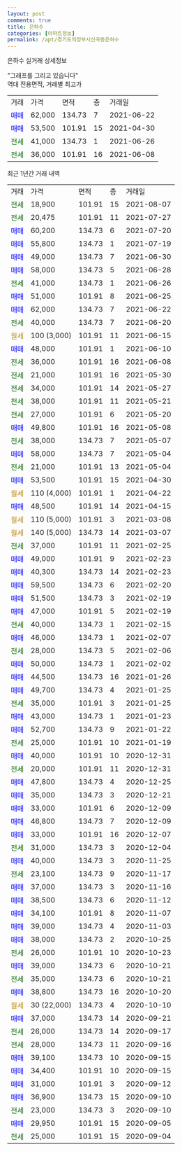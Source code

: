 ```yaml
---
layout: post
comments: true
title: 은하수
categories: [아파트정보]
permalink: /apt/경기도의정부시신곡동은하수
---
```


은하수 실거래 상세정보

<script type="text/javascript">
  google.charts.load('current', {'packages':['line', 'corechart']});
  google.charts.setOnLoadCallback(drawChart);

  function drawChart() {
    var data = new google.visualization.DataTable();
    data.addColumn('date', '거래일');
    data.addColumn('number', "매매");
    data.addColumn('number', "전세");
    data.addColumn('number', "전매");

    data.addRows([[new Date(Date.parse("2021-08-07")), null, 18900, null], [new Date(Date.parse("2021-07-27")), null, 20475, null], [new Date(Date.parse("2021-07-20")), 60200, null, null], [new Date(Date.parse("2021-07-19")), 55800, null, null], [new Date(Date.parse("2021-06-30")), 49000, null, null], [new Date(Date.parse("2021-06-28")), 58000, null, null], [new Date(Date.parse("2021-06-26")), null, 41000, null], [new Date(Date.parse("2021-06-25")), 51000, null, null], [new Date(Date.parse("2021-06-22")), 62000, null, null], [new Date(Date.parse("2021-06-20")), null, 40000, null], [new Date(Date.parse("2021-06-15")), null, null, null], [new Date(Date.parse("2021-06-10")), 48000, null, null], [new Date(Date.parse("2021-06-08")), null, 36000, null], [new Date(Date.parse("2021-05-30")), null, 21000, null], [new Date(Date.parse("2021-05-27")), null, 34000, null], [new Date(Date.parse("2021-05-21")), null, 38000, null], [new Date(Date.parse("2021-05-20")), null, 27000, null], [new Date(Date.parse("2021-05-08")), 49800, null, null], [new Date(Date.parse("2021-05-07")), null, 38000, null], [new Date(Date.parse("2021-05-04")), 58000, null, null], [new Date(Date.parse("2021-05-04")), null, 21000, null], [new Date(Date.parse("2021-04-30")), 53500, null, null], [new Date(Date.parse("2021-04-22")), null, null, null], [new Date(Date.parse("2021-04-15")), 48500, null, null], [new Date(Date.parse("2021-03-08")), null, null, null], [new Date(Date.parse("2021-03-07")), null, null, null], [new Date(Date.parse("2021-02-25")), null, 37000, null], [new Date(Date.parse("2021-02-23")), 49000, null, null], [new Date(Date.parse("2021-02-23")), 40300, null, null], [new Date(Date.parse("2021-02-20")), 59500, null, null], [new Date(Date.parse("2021-02-19")), 51500, null, null], [new Date(Date.parse("2021-02-19")), 47000, null, null], [new Date(Date.parse("2021-02-15")), null, 40000, null], [new Date(Date.parse("2021-02-07")), 46000, null, null], [new Date(Date.parse("2021-02-06")), null, 28000, null], [new Date(Date.parse("2021-02-02")), 50000, null, null], [new Date(Date.parse("2021-01-26")), 44500, null, null], [new Date(Date.parse("2021-01-25")), 49700, null, null], [new Date(Date.parse("2021-01-25")), null, 35000, null], [new Date(Date.parse("2021-01-23")), 43000, null, null], [new Date(Date.parse("2021-01-22")), 52700, null, null], [new Date(Date.parse("2021-01-19")), null, 25000, null], [new Date(Date.parse("2020-12-31")), 40000, null, null], [new Date(Date.parse("2020-12-31")), null, 20000, null], [new Date(Date.parse("2020-12-25")), 47800, null, null], [new Date(Date.parse("2020-12-21")), 35000, null, null], [new Date(Date.parse("2020-12-09")), 33000, null, null], [new Date(Date.parse("2020-12-09")), 46800, null, null], [new Date(Date.parse("2020-12-07")), 33000, null, null], [new Date(Date.parse("2020-12-04")), null, 31000, null], [new Date(Date.parse("2020-11-25")), 40000, null, null], [new Date(Date.parse("2020-11-17")), null, 23100, null], [new Date(Date.parse("2020-11-16")), 37000, null, null], [new Date(Date.parse("2020-11-12")), 38500, null, null], [new Date(Date.parse("2020-11-07")), 34100, null, null], [new Date(Date.parse("2020-11-03")), 39000, null, null], [new Date(Date.parse("2020-10-25")), 38000, null, null], [new Date(Date.parse("2020-10-23")), null, 26000, null], [new Date(Date.parse("2020-10-21")), 39000, null, null], [new Date(Date.parse("2020-10-21")), null, 35000, null], [new Date(Date.parse("2020-10-20")), 38800, null, null], [new Date(Date.parse("2020-10-10")), null, null, null], [new Date(Date.parse("2020-09-21")), 37000, null, null], [new Date(Date.parse("2020-09-17")), null, 26000, null], [new Date(Date.parse("2020-09-16")), null, 28000, null], [new Date(Date.parse("2020-09-15")), 39100, null, null], [new Date(Date.parse("2020-09-15")), 34400, null, null], [new Date(Date.parse("2020-09-12")), 31000, null, null], [new Date(Date.parse("2020-09-10")), 36900, null, null], [new Date(Date.parse("2020-09-10")), null, 23000, null], [new Date(Date.parse("2020-09-05")), 29950, null, null], [new Date(Date.parse("2020-09-04")), null, 25000, null]]);

    var options = {
      hAxis: {
        format: 'yyyy/MM/dd'
      },    
      lineWidth: 0,
      pointsVisible: true,    
      title: '최근 1년간 유형별 실거래가 분포',
      legend: { position: 'bottom' }
    };

    var formatter = new google.visualization.NumberFormat({pattern:'###,###'} );
    formatter.format(data, 1);
    formatter.format(data, 2);
    
    setTimeout(function() {
        var chart = new google.visualization.LineChart(document.getElementById('columnchart_material'));
        chart.draw(data, (options));
        document.getElementById('loading').style.display = 'none';
    }, 1000);
  }
</script>


<div id="loading" style="z-index:20; display: block; margin-left: 0px">"그래프를 그리고 있습니다"</div>
<div id="columnchart_material" style="width: 95%; margin-left: 0px; display: block"></div>
<!-- contents start -->
역대 전용면적, 거래별 최고가
<table class="sortable">
    <tr>
      <td>거래</td>
      <td>가격</td>
      <td>면적</td>
      <td>층</td>
      <td>거래일</td>
    </tr>
        <tr>
          <td><a style="color: blue">매매</a></td>
          <td>62,000</td>
          <td>134.73</td>
          <td>7</td>
          <td>2021-06-22</td>
        </tr>            <tr>
          <td><a style="color: blue">매매</a></td>
          <td>53,500</td>
          <td>101.91</td>
          <td>15</td>
          <td>2021-04-30</td>
        </tr>        
        <tr>
              <td><a style="color: darkgreen">전세</a></td>
              <td>41,000</td>
              <td>134.73</td>
              <td>1</td>
              <td>2021-06-26</td>
            </tr>            <tr>
              <td><a style="color: darkgreen">전세</a></td>
              <td>36,000</td>
              <td>101.91</td>
              <td>16</td>
              <td>2021-06-08</td>
            </tr>        
    
</table>

최근 1년간 거래 내역

<table class="sortable">
    <tr>
      <td>거래</td>
      <td>가격</td>
      <td>면적</td>
      <td>층</td>
      <td>거래일</td>
    </tr>
    <tr>
      <td><a style="color: darkgreen">전세</a></td>
      <td>18,900</td>
      <td>101.91</td>
      <td>15</td>
      <td>2021-08-07</td>
    </tr>          <tr>
      <td><a style="color: darkgreen">전세</a></td>
      <td>20,475</td>
      <td>101.91</td>
      <td>11</td>
      <td>2021-07-27</td>
    </tr>          <tr>
      <td><a style="color: blue">매매</a></td>
      <td>60,200</td>
      <td>134.73</td>
      <td>6</td>
      <td>2021-07-20</td>
    </tr>          <tr>
      <td><a style="color: blue">매매</a></td>
      <td>55,800</td>
      <td>134.73</td>
      <td>1</td>
      <td>2021-07-19</td>
    </tr>          <tr>
      <td><a style="color: blue">매매</a></td>
      <td>49,000</td>
      <td>134.73</td>
      <td>7</td>
      <td>2021-06-30</td>
    </tr>          <tr>
      <td><a style="color: blue">매매</a></td>
      <td>58,000</td>
      <td>134.73</td>
      <td>5</td>
      <td>2021-06-28</td>
    </tr>          <tr>
      <td><a style="color: darkgreen">전세</a></td>
      <td>41,000</td>
      <td>134.73</td>
      <td>1</td>
      <td>2021-06-26</td>
    </tr>          <tr>
      <td><a style="color: blue">매매</a></td>
      <td>51,000</td>
      <td>101.91</td>
      <td>8</td>
      <td>2021-06-25</td>
    </tr>          <tr>
      <td><a style="color: blue">매매</a></td>
      <td>62,000</td>
      <td>134.73</td>
      <td>7</td>
      <td>2021-06-22</td>
    </tr>          <tr>
      <td><a style="color: darkgreen">전세</a></td>
      <td>40,000</td>
      <td>134.73</td>
      <td>7</td>
      <td>2021-06-20</td>
    </tr>          <tr>
      <td><a style="color: darkgoldenrod">월세</a></td>
      <td>100 (3,000)</td>
      <td>101.91</td>
      <td>11</td>
      <td>2021-06-15</td>
    </tr>          <tr>
      <td><a style="color: blue">매매</a></td>
      <td>48,000</td>
      <td>101.91</td>
      <td>1</td>
      <td>2021-06-10</td>
    </tr>          <tr>
      <td><a style="color: darkgreen">전세</a></td>
      <td>36,000</td>
      <td>101.91</td>
      <td>16</td>
      <td>2021-06-08</td>
    </tr>          <tr>
      <td><a style="color: darkgreen">전세</a></td>
      <td>21,000</td>
      <td>101.91</td>
      <td>16</td>
      <td>2021-05-30</td>
    </tr>          <tr>
      <td><a style="color: darkgreen">전세</a></td>
      <td>34,000</td>
      <td>101.91</td>
      <td>14</td>
      <td>2021-05-27</td>
    </tr>          <tr>
      <td><a style="color: darkgreen">전세</a></td>
      <td>38,000</td>
      <td>101.91</td>
      <td>11</td>
      <td>2021-05-21</td>
    </tr>          <tr>
      <td><a style="color: darkgreen">전세</a></td>
      <td>27,000</td>
      <td>101.91</td>
      <td>6</td>
      <td>2021-05-20</td>
    </tr>          <tr>
      <td><a style="color: blue">매매</a></td>
      <td>49,800</td>
      <td>101.91</td>
      <td>16</td>
      <td>2021-05-08</td>
    </tr>          <tr>
      <td><a style="color: darkgreen">전세</a></td>
      <td>38,000</td>
      <td>134.73</td>
      <td>7</td>
      <td>2021-05-07</td>
    </tr>          <tr>
      <td><a style="color: blue">매매</a></td>
      <td>58,000</td>
      <td>134.73</td>
      <td>7</td>
      <td>2021-05-04</td>
    </tr>          <tr>
      <td><a style="color: darkgreen">전세</a></td>
      <td>21,000</td>
      <td>101.91</td>
      <td>13</td>
      <td>2021-05-04</td>
    </tr>          <tr>
      <td><a style="color: blue">매매</a></td>
      <td>53,500</td>
      <td>101.91</td>
      <td>15</td>
      <td>2021-04-30</td>
    </tr>          <tr>
      <td><a style="color: darkgoldenrod">월세</a></td>
      <td>110 (4,000)</td>
      <td>101.91</td>
      <td>1</td>
      <td>2021-04-22</td>
    </tr>          <tr>
      <td><a style="color: blue">매매</a></td>
      <td>48,500</td>
      <td>101.91</td>
      <td>14</td>
      <td>2021-04-15</td>
    </tr>          <tr>
      <td><a style="color: darkgoldenrod">월세</a></td>
      <td>110 (5,000)</td>
      <td>101.91</td>
      <td>3</td>
      <td>2021-03-08</td>
    </tr>          <tr>
      <td><a style="color: darkgoldenrod">월세</a></td>
      <td>140 (5,000)</td>
      <td>134.73</td>
      <td>14</td>
      <td>2021-03-07</td>
    </tr>          <tr>
      <td><a style="color: darkgreen">전세</a></td>
      <td>37,000</td>
      <td>101.91</td>
      <td>11</td>
      <td>2021-02-25</td>
    </tr>          <tr>
      <td><a style="color: blue">매매</a></td>
      <td>49,000</td>
      <td>101.91</td>
      <td>9</td>
      <td>2021-02-23</td>
    </tr>          <tr>
      <td><a style="color: blue">매매</a></td>
      <td>40,300</td>
      <td>134.73</td>
      <td>14</td>
      <td>2021-02-23</td>
    </tr>          <tr>
      <td><a style="color: blue">매매</a></td>
      <td>59,500</td>
      <td>134.73</td>
      <td>6</td>
      <td>2021-02-20</td>
    </tr>          <tr>
      <td><a style="color: blue">매매</a></td>
      <td>51,500</td>
      <td>134.73</td>
      <td>3</td>
      <td>2021-02-19</td>
    </tr>          <tr>
      <td><a style="color: blue">매매</a></td>
      <td>47,000</td>
      <td>101.91</td>
      <td>5</td>
      <td>2021-02-19</td>
    </tr>          <tr>
      <td><a style="color: darkgreen">전세</a></td>
      <td>40,000</td>
      <td>134.73</td>
      <td>1</td>
      <td>2021-02-15</td>
    </tr>          <tr>
      <td><a style="color: blue">매매</a></td>
      <td>46,000</td>
      <td>134.73</td>
      <td>1</td>
      <td>2021-02-07</td>
    </tr>          <tr>
      <td><a style="color: darkgreen">전세</a></td>
      <td>28,000</td>
      <td>134.73</td>
      <td>5</td>
      <td>2021-02-06</td>
    </tr>          <tr>
      <td><a style="color: blue">매매</a></td>
      <td>50,000</td>
      <td>134.73</td>
      <td>1</td>
      <td>2021-02-02</td>
    </tr>          <tr>
      <td><a style="color: blue">매매</a></td>
      <td>44,500</td>
      <td>134.73</td>
      <td>16</td>
      <td>2021-01-26</td>
    </tr>          <tr>
      <td><a style="color: blue">매매</a></td>
      <td>49,700</td>
      <td>134.73</td>
      <td>4</td>
      <td>2021-01-25</td>
    </tr>          <tr>
      <td><a style="color: darkgreen">전세</a></td>
      <td>35,000</td>
      <td>101.91</td>
      <td>3</td>
      <td>2021-01-25</td>
    </tr>          <tr>
      <td><a style="color: blue">매매</a></td>
      <td>43,000</td>
      <td>134.73</td>
      <td>1</td>
      <td>2021-01-23</td>
    </tr>          <tr>
      <td><a style="color: blue">매매</a></td>
      <td>52,700</td>
      <td>134.73</td>
      <td>9</td>
      <td>2021-01-22</td>
    </tr>          <tr>
      <td><a style="color: darkgreen">전세</a></td>
      <td>25,000</td>
      <td>101.91</td>
      <td>10</td>
      <td>2021-01-19</td>
    </tr>          <tr>
      <td><a style="color: blue">매매</a></td>
      <td>40,000</td>
      <td>101.91</td>
      <td>10</td>
      <td>2020-12-31</td>
    </tr>          <tr>
      <td><a style="color: darkgreen">전세</a></td>
      <td>20,000</td>
      <td>101.91</td>
      <td>11</td>
      <td>2020-12-31</td>
    </tr>          <tr>
      <td><a style="color: blue">매매</a></td>
      <td>47,800</td>
      <td>134.73</td>
      <td>4</td>
      <td>2020-12-25</td>
    </tr>          <tr>
      <td><a style="color: blue">매매</a></td>
      <td>35,000</td>
      <td>134.73</td>
      <td>3</td>
      <td>2020-12-21</td>
    </tr>          <tr>
      <td><a style="color: blue">매매</a></td>
      <td>33,000</td>
      <td>101.91</td>
      <td>6</td>
      <td>2020-12-09</td>
    </tr>          <tr>
      <td><a style="color: blue">매매</a></td>
      <td>46,800</td>
      <td>134.73</td>
      <td>7</td>
      <td>2020-12-09</td>
    </tr>          <tr>
      <td><a style="color: blue">매매</a></td>
      <td>33,000</td>
      <td>101.91</td>
      <td>16</td>
      <td>2020-12-07</td>
    </tr>          <tr>
      <td><a style="color: darkgreen">전세</a></td>
      <td>31,000</td>
      <td>134.73</td>
      <td>3</td>
      <td>2020-12-04</td>
    </tr>          <tr>
      <td><a style="color: blue">매매</a></td>
      <td>40,000</td>
      <td>134.73</td>
      <td>3</td>
      <td>2020-11-25</td>
    </tr>          <tr>
      <td><a style="color: darkgreen">전세</a></td>
      <td>23,100</td>
      <td>134.73</td>
      <td>9</td>
      <td>2020-11-17</td>
    </tr>          <tr>
      <td><a style="color: blue">매매</a></td>
      <td>37,000</td>
      <td>134.73</td>
      <td>3</td>
      <td>2020-11-16</td>
    </tr>          <tr>
      <td><a style="color: blue">매매</a></td>
      <td>38,500</td>
      <td>134.73</td>
      <td>6</td>
      <td>2020-11-12</td>
    </tr>          <tr>
      <td><a style="color: blue">매매</a></td>
      <td>34,100</td>
      <td>101.91</td>
      <td>8</td>
      <td>2020-11-07</td>
    </tr>          <tr>
      <td><a style="color: blue">매매</a></td>
      <td>39,000</td>
      <td>134.73</td>
      <td>4</td>
      <td>2020-11-03</td>
    </tr>          <tr>
      <td><a style="color: blue">매매</a></td>
      <td>38,000</td>
      <td>134.73</td>
      <td>2</td>
      <td>2020-10-25</td>
    </tr>          <tr>
      <td><a style="color: darkgreen">전세</a></td>
      <td>26,000</td>
      <td>101.91</td>
      <td>10</td>
      <td>2020-10-23</td>
    </tr>          <tr>
      <td><a style="color: blue">매매</a></td>
      <td>39,000</td>
      <td>134.73</td>
      <td>6</td>
      <td>2020-10-21</td>
    </tr>          <tr>
      <td><a style="color: darkgreen">전세</a></td>
      <td>35,000</td>
      <td>134.73</td>
      <td>6</td>
      <td>2020-10-21</td>
    </tr>          <tr>
      <td><a style="color: blue">매매</a></td>
      <td>38,800</td>
      <td>134.73</td>
      <td>16</td>
      <td>2020-10-20</td>
    </tr>          <tr>
      <td><a style="color: darkgoldenrod">월세</a></td>
      <td>30 (22,000)</td>
      <td>134.73</td>
      <td>4</td>
      <td>2020-10-10</td>
    </tr>          <tr>
      <td><a style="color: blue">매매</a></td>
      <td>37,000</td>
      <td>134.73</td>
      <td>14</td>
      <td>2020-09-21</td>
    </tr>          <tr>
      <td><a style="color: darkgreen">전세</a></td>
      <td>26,000</td>
      <td>134.73</td>
      <td>14</td>
      <td>2020-09-17</td>
    </tr>          <tr>
      <td><a style="color: darkgreen">전세</a></td>
      <td>28,000</td>
      <td>134.73</td>
      <td>11</td>
      <td>2020-09-16</td>
    </tr>          <tr>
      <td><a style="color: blue">매매</a></td>
      <td>39,100</td>
      <td>134.73</td>
      <td>10</td>
      <td>2020-09-15</td>
    </tr>          <tr>
      <td><a style="color: blue">매매</a></td>
      <td>34,400</td>
      <td>101.91</td>
      <td>10</td>
      <td>2020-09-15</td>
    </tr>          <tr>
      <td><a style="color: blue">매매</a></td>
      <td>31,000</td>
      <td>101.91</td>
      <td>3</td>
      <td>2020-09-12</td>
    </tr>          <tr>
      <td><a style="color: blue">매매</a></td>
      <td>36,900</td>
      <td>134.73</td>
      <td>15</td>
      <td>2020-09-10</td>
    </tr>          <tr>
      <td><a style="color: darkgreen">전세</a></td>
      <td>23,000</td>
      <td>134.73</td>
      <td>3</td>
      <td>2020-09-10</td>
    </tr>          <tr>
      <td><a style="color: blue">매매</a></td>
      <td>29,950</td>
      <td>101.91</td>
      <td>15</td>
      <td>2020-09-05</td>
    </tr>          <tr>
      <td><a style="color: darkgreen">전세</a></td>
      <td>25,000</td>
      <td>101.91</td>
      <td>15</td>
      <td>2020-09-04</td>
    </tr>      </table>
<!-- contents end -->    


